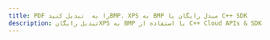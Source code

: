---title: PDF را به  تبدیل کنیدBMP، XPS به BMP مبدل رایگان یا C++ SDKdescription: تبدیل رایگانXPS به BMP با استفاده از C++ Cloud APIs & SDK همچنین اسناد PDF را در Cloud ایجاد، ویرایش و رندر کنید.---